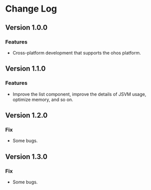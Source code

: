 # Change Log

## Version 1.0.0
### Features
- Cross-platform development that supports the ohos platform.

## Version 1.1.0
### Features
- Improve the list component, improve the details of JSVM usage, optimize memory, and so on.

## Version 1.2.0
### Fix
- Some bugs.

## Version 1.3.0
### Fix
- Some bugs.
